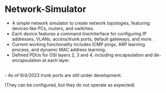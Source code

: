 # Network-Simulator
- A simple network simulator to create network topologies, featuring devices like PCs, routers, and switches.
- Each device features a command line/interface for configuring IP addresses, VLANs, access/trunk ports, default gateways, and more.
- Current working functionality includes ICMP pings, ARP learning process, and dynamic MAC address learning.
- Defined PDUs for OSI layers 2, 3 and 4, including encapsulation and de-encapsulation at each layer.
<br>
- As of 9/4/2023 trunk ports are still under development.

(They can be configured, but they do not operate as expected)

